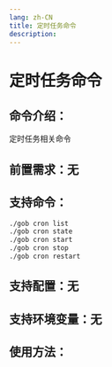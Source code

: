 ```yaml
---
lang: zh-CN
title: 定时任务命令
description:
---
```

# 定时任务命令

## 命令介绍：
定时任务相关命令
## 前置需求：无
## 支持命令：
```sh
./gob cron list
./gob cron state
./gob cron start
./gob cron stop
./gob cron restart
```
## 支持配置：无
## 支持环境变量：无

## 使用方法：

